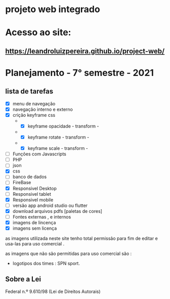 # projeto web integrado
 
 
 # Acesso ao site:
 ## https://leandroluizpereira.github.io/project-web/
 

 # Planejamento - 7° semestre - 2021
 ## lista de tarefas 
 
- [x] menu de navegaçâo 
- [x] navegaçâo interno e externo
- [x] criçâo keyframe css
  * - [X] keyframe opacidade - transform - 
  * - [X] keyframe rotate - transform -
  * - [x]  keyframe scale - transform - 
- [ ] Funçôes com Javascripts
- [ ] PHP
- [ ] json
- [x] css
- [ ] banco de dados
- [ ] FireBase
- [x] Responsivel Desktop
- [ ] Responsivel tablet
- [x] Responsivel mobile
- [ ] versão app android studio ou flutter
- [x] download arquivos pdfs [paletas de cores]
- [ ] Fontes externas , e internos 
- [X] imagens de lincença
- [X] imagens sem licença

 as imagens utilizada neste site tenho total permissâo para fim de editar e usa-las para uso comercial .
 
  as imagens que não são permitidas para uso comercial são :
   * logotipos dos times : SPN sport.
 
 ## Sobre a Lei 
 
 Federal n.º 9.610/98 (Lei de Direitos Autorais)
